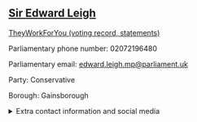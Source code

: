 ## <a href="https://members.parliament.uk/member/345/contact">Sir Edward Leigh</a>

<a href="https://www.theyworkforyou.com/mp/10352/edward_leigh/gainsborough">TheyWorkForYou (voting record, statements)</a> 

Parliamentary phone number: 02072196480 

Parliamentary email: edward.leigh.mp@parliament.uk 

Party: Conservative 

Borough: Gainsborough 

<details><summary>Extra contact information and social media</summary> 
<li>Website: http://www.edwardleigh.org.uk</li>
<li>Twitter: https://twitter.com/EdwardLeighMP</li>
<li>Constituency office phone number:</li>
<li>Constituency office email:</li>
<li>Facebook:</li>
<li>Instagram:</li>
<li>Youtube:</li>
<li>Linkedin:</li>
<li>Government department phone number:</li>
<li>Government department email:</li>
<li>Threads:</li>
<li>Party office phone number:</li>
<li>Party office email:</li>
<li>Tiktok:</li>
</details>